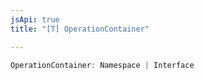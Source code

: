 ```yaml
---
jsApi: true
title: "[T] OperationContainer"

---
```

```ts
OperationContainer: Namespace | Interface
```
